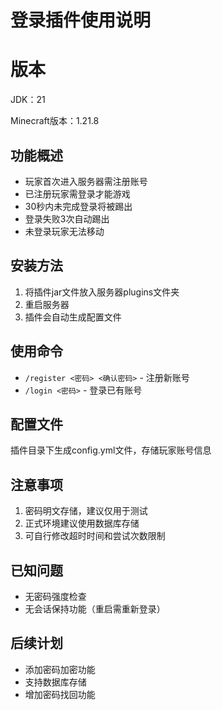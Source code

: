 # 登录插件使用说明

# 版本

JDK：21

Minecraft版本：1.21.8

## 功能概述

- 玩家首次进入服务器需注册账号
- 已注册玩家需登录才能游戏
- 30秒内未完成登录将被踢出
- 登录失败3次自动踢出
- 未登录玩家无法移动

## 安装方法

1. 将插件jar文件放入服务器plugins文件夹
2. 重启服务器
3. 插件会自动生成配置文件

## 使用命令

- `/register <密码> <确认密码>` - 注册新账号
- `/login <密码>` - 登录已有账号

## 配置文件

插件目录下生成config.yml文件，存储玩家账号信息

## 注意事项

1. 密码明文存储，建议仅用于测试
2. 正式环境建议使用数据库存储
3. 可自行修改超时时间和尝试次数限制

## 已知问题

- 无密码强度检查
- 无会话保持功能（重启需重新登录）

## 后续计划

- 添加密码加密功能
- 支持数据库存储
- 增加密码找回功能

